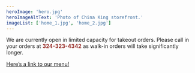 ```yaml
---
heroImage: 'hero.jpg'
heroImageAltText: 'Photo of China King storefront.'
imageList: ['home_1.jpg', 'home_2.jpg']
---
```


We are currently open in limited capacity for takeout orders. Please call in your orders at <span style="color: #9a322d;">**324-323-4342**</span> as walk-in orders will take significantly longer.

[Here’s a link to our menu!](/menu)
